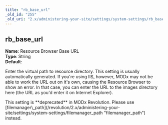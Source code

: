 ```yaml
---
title: "rb_base_url"
_old_id: "255"
_old_uri: "2.x/administering-your-site/settings/system-settings/rb_base_url"
---
```


rb\_base\_url
-------------

**Name**: Resource Browser Base URL   
**Type**: String   
**Default**:

Enter the virtual path to resource directory. This setting is usually automatically generated. If you're using IIS, however, MODx may not be able to work the URL out on it's own, causing the Resource Browser to show an error. In that case, you can enter the URL to the images directory here (the URL as you'd enter it on Internet Explorer).

<div class="warning">This setting is **deprecated** in MODx Revolution. Please use [filemanager\_path](/revolution/2.x/administering-your-site/settings/system-settings/filemanager_path "filemanager_path") instead.</div>